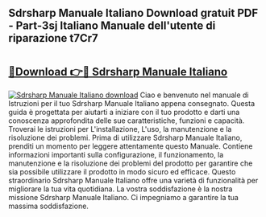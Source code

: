 ## Sdrsharp Manuale Italiano Download gratuit PDF - Part-3sj Italiano Manuale dell'utente di riparazione t7Cr7

# <h2><a href="http://dfarkjp.blite.top/?on=Sdrsharp+Manuale+Italiano">🔗Download 👉🔴 Sdrsharp Manuale Italiano</a></h2>

[![Sdrsharp Manuale Italiano download](https://i.imgur.com/lujVjoI.png)](http://dfarkjp.blite.top/?on=Sdrsharp+Manuale+Italiano)
Ciao e benvenuto nel manuale di Istruzioni per il tuo Sdrsharp Manuale Italiano appena consegnato. Questa guida è progettata per aiutarti a iniziare con il tuo prodotto e darti una conoscenza approfondita delle sue caratteristiche, funzioni e capacità. Troverai le istruzioni per L'installazione, L'uso, la manutenzione e la risoluzione dei problemi. Prima di utilizzare Sdrsharp Manuale Italiano, prenditi un momento per leggere attentamente questo Manuale. Contiene informazioni importanti sulla configurazione, il funzionamento, la manutenzione e la risoluzione dei problemi del prodotto per garantire che sia possibile utilizzare il prodotto in modo sicuro ed efficace. Questo straordinario Sdrsharp Manuale Italiano offre una varietà di funzionalità per migliorare la tua vita quotidiana. La vostra soddisfazione è la nostra missione Sdrsharp Manuale Italiano. Ci impegniamo a garantire la tua massima soddisfazione.
